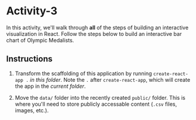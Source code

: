 # Activity-3

In this activity, we'll walk through **all** of the steps of building an interactive visualization in React. Follow the steps below to build an interactive bar chart of Olympic Medalists.

## Instructions
1. Transform the scaffolding of this application by running `create-react-app .` _in this folder_. Note the `.` after `create-react-app`, which will create the app in the _current folder_. 

2. Move the `data/` folder into the recently created `public/` folder. This is where you'll need to store publicly accessable content (`.csv` files, images, etc.). 

